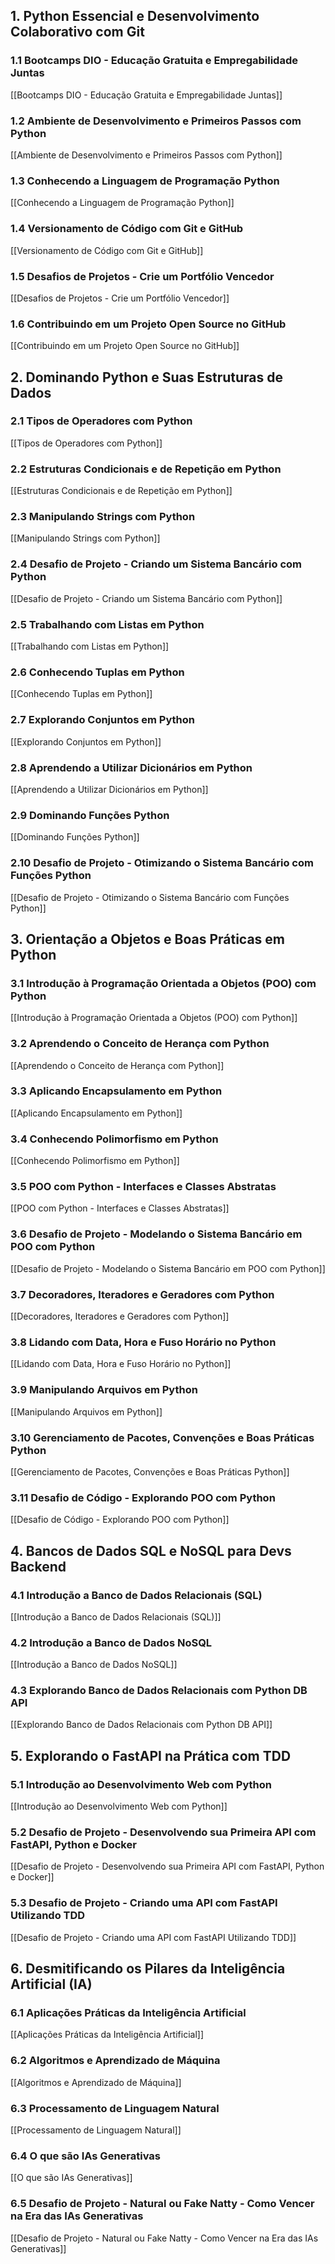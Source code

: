   
## 1. Python Essencial e Desenvolvimento Colaborativo com Git

### 1.1 Bootcamps DIO - Educação Gratuita e Empregabilidade Juntas

[[Bootcamps DIO - Educação Gratuita e Empregabilidade Juntas]]

### 1.2 Ambiente de Desenvolvimento e Primeiros Passos com Python

[[Ambiente de Desenvolvimento e Primeiros Passos com Python]]

### 1.3 Conhecendo a Linguagem de Programação Python

[[Conhecendo a Linguagem de Programação Python]]

### 1.4 Versionamento de Código com Git e GitHub

[[Versionamento de Código com Git e GitHub]]

### 1.5 Desafios de Projetos - Crie um Portfólio Vencedor

[[Desafios de Projetos - Crie um Portfólio Vencedor]]

### 1.6 Contribuindo em um Projeto Open Source no GitHub

[[Contribuindo em um Projeto Open Source no GitHub]]

## 2. Dominando Python e Suas Estruturas de Dados

### 2.1 Tipos de Operadores com Python

[[Tipos de Operadores com Python]]
### 2.2 Estruturas Condicionais e de Repetição em Python

[[Estruturas Condicionais e de Repetição em Python]]

### 2.3 Manipulando Strings com Python

[[Manipulando Strings com Python]]

### 2.4 Desafio de Projeto - Criando um Sistema Bancário com Python

[[Desafio de Projeto - Criando um Sistema Bancário com Python]]

### 2.5 Trabalhando com Listas em Python

[[Trabalhando com Listas em Python]]

### 2.6 Conhecendo Tuplas em Python

[[Conhecendo Tuplas em Python]]

### 2.7 Explorando Conjuntos em Python

[[Explorando Conjuntos em Python]]

### 2.8 Aprendendo a Utilizar Dicionários em Python

[[Aprendendo a Utilizar Dicionários em Python]]

### 2.9 Dominando Funções Python

[[Dominando Funções Python]]

### 2.10 Desafio de Projeto - Otimizando o Sistema Bancário com Funções Python

[[Desafio de Projeto - Otimizando o Sistema Bancário com Funções Python]]

## 3. Orientação a Objetos e Boas Práticas em Python

### 3.1 Introdução à Programação Orientada a Objetos (POO) com Python

[[Introdução à Programação Orientada a Objetos (POO) com Python]]

### 3.2 Aprendendo o Conceito de Herança com Python

[[Aprendendo o Conceito de Herança com Python]]

### 3.3 Aplicando Encapsulamento em Python

[[Aplicando Encapsulamento em Python]]

### 3.4 Conhecendo Polimorfismo em Python

[[Conhecendo Polimorfismo em Python]]

### 3.5 POO com Python - Interfaces e Classes Abstratas

[[POO com Python - Interfaces e Classes Abstratas]]

### 3.6 Desafio de Projeto - Modelando o Sistema Bancário em POO com Python

[[Desafio de Projeto - Modelando o Sistema Bancário em POO com Python]]

### 3.7 Decoradores, Iteradores e Geradores com Python

[[Decoradores, Iteradores e Geradores com Python]]

### 3.8 Lidando com Data, Hora e Fuso Horário no Python

[[Lidando com Data, Hora e Fuso Horário no Python]]

### 3.9 Manipulando Arquivos em Python

[[Manipulando Arquivos em Python]]

### 3.10 Gerenciamento de Pacotes, Convenções e Boas Práticas Python

[[Gerenciamento de Pacotes, Convenções e Boas Práticas Python]]

### 3.11 Desafio de Código - Explorando POO com Python

[[Desafio de Código - Explorando POO com Python]]

## 4. Bancos de Dados SQL e NoSQL para Devs Backend

### 4.1 Introdução a Banco de Dados Relacionais (SQL)

[[Introdução a Banco de Dados Relacionais (SQL)]]

### 4.2 Introdução a Banco de Dados NoSQL

[[Introdução a Banco de Dados NoSQL]]

### 4.3 Explorando Banco de Dados Relacionais com Python DB API

[[Explorando Banco de Dados Relacionais com Python DB API]]

## 5. Explorando o FastAPI na Prática com TDD

### 5.1 Introdução ao Desenvolvimento Web com Python

[[Introdução ao Desenvolvimento Web com Python]]

### 5.2 Desafio de Projeto - Desenvolvendo sua Primeira API com FastAPI, Python e Docker

[[Desafio de Projeto - Desenvolvendo sua Primeira API com FastAPI, Python e Docker]]

### 5.3 Desafio de Projeto - Criando uma API com FastAPI Utilizando TDD

[[Desafio de Projeto - Criando uma API com FastAPI Utilizando TDD]]

## 6. Desmitificando os Pilares da Inteligência Artificial (IA)

### 6.1 Aplicações Práticas da Inteligência Artificial

[[Aplicações Práticas da Inteligência Artificial]]

### 6.2 Algoritmos e Aprendizado de Máquina

[[Algoritmos e Aprendizado de Máquina]]

### 6.3 Processamento de Linguagem Natural

[[Processamento de Linguagem Natural]]

### 6.4 O que são IAs Generativas

[[O que são IAs Generativas]]

### 6.5 Desafio de Projeto - Natural ou Fake Natty - Como Vencer na Era das IAs Generativas

[[Desafio de Projeto - Natural ou Fake Natty - Como Vencer na Era das IAs Generativas]]